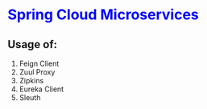 
<h1 style="color:blue;">Spring Cloud Microservices</h1>

<h2>Usage of:</h2>
<ol>
  <li>Feign Client</li>
  <li>Zuul Proxy</li>
  <li>Zipkins</li>
  <li>Eureka Client</li>
  <li>Sleuth</li>
  </ol>
